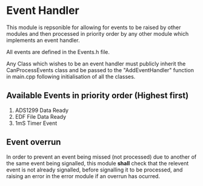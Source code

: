 # Event Handler
This module is repsonible for allowing for events to be raised by other modules and then processed in priority order by any other module which implements an event handler.

All events are defined in the Events.h file.

Any Class which wishes to be an event handler must publicly inherit the CanProcessEvents class and be passed to the "AddEventHandler" function in main.cpp following initialisation of all the classes.

## Available Events in priority order (Highest first)
1. ADS1299 Data Ready
2. EDF File Data Ready
3. 1mS Timer Event

## Event overrun
In order to prevent an event being missed (not processed) due to another of the same event being signalled, this module **shall** check that the relevent event is not already signalled, before signalling it to be processed, and raising an error in the error module if an overrun has ocurred.